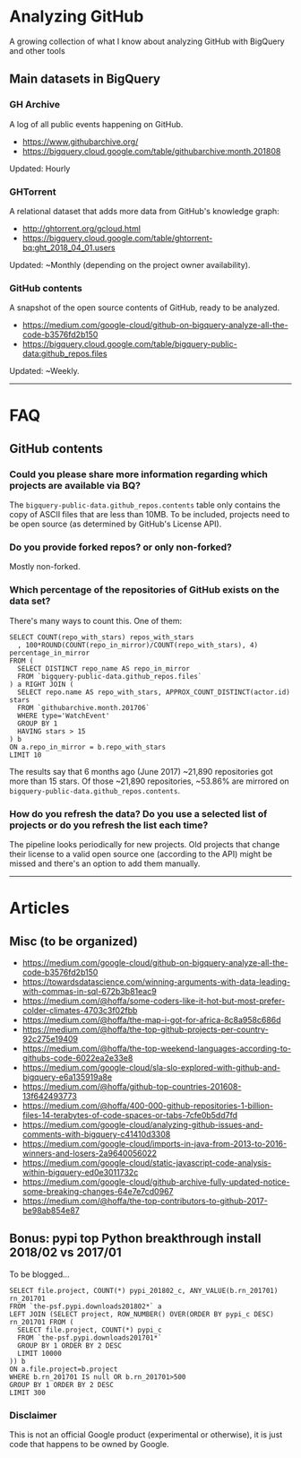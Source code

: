 # Analyzing GitHub

A growing collection of what I know about analyzing GitHub with BigQuery and other tools

## Main datasets in BigQuery

### GH Archive 

A log of all public events happening on GitHub.

- https://www.githubarchive.org/
- https://bigquery.cloud.google.com/table/githubarchive:month.201808

Updated: Hourly

### GHTorrent

A relational dataset that adds more data from GitHub's knowledge graph:

- http://ghtorrent.org/gcloud.html
- https://bigquery.cloud.google.com/table/ghtorrent-bq:ght_2018_04_01.users

Updated: ~Monthly (depending on the project owner availability).

### GitHub contents

A snapshot of the open source contents of GitHub, ready to be analyzed.

- https://medium.com/google-cloud/github-on-bigquery-analyze-all-the-code-b3576fd2b150
- https://bigquery.cloud.google.com/table/bigquery-public-data:github_repos.files

Updated: ~Weekly.

-----

# FAQ

## GitHub contents

### Could you please share more information regarding which projects are available via BQ?

The `bigquery-public-data.github_repos.contents` table only contains the copy of ASCII files that are less than 10MB. To be included, projects need to be open source (as determined by GitHub's License API).

### Do you provide forked repos? or only non-forked?

Mostly non-forked.

### Which percentage of the repositories of GitHub exists on the data set?

There's many ways to count this. One of them:

    SELECT COUNT(repo_with_stars) repos_with_stars
      , 100*ROUND(COUNT(repo_in_mirror)/COUNT(repo_with_stars), 4) percentage_in_mirror
    FROM (
      SELECT DISTINCT repo_name AS repo_in_mirror
      FROM `bigquery-public-data.github_repos.files` 
    ) a RIGHT JOIN (
      SELECT repo.name AS repo_with_stars, APPROX_COUNT_DISTINCT(actor.id) stars 
      FROM `githubarchive.month.201706` 
      WHERE type='WatchEvent'
      GROUP BY 1 
      HAVING stars > 15
    ) b
    ON a.repo_in_mirror = b.repo_with_stars
    LIMIT 10

The results say that 6 months ago (June 2017) ~21,890 repositories got more than 15 stars. Of those ~21,890 repositories, 
~53.86% are mirrored on `bigquery-public-data.github_repos.contents`.

### How do you refresh the data? Do you use a selected list of projects or do you refresh the list each time?

The pipeline looks periodically for new projects. Old projects that change their license to a valid open source one (according to the API) might be missed and there's an option to add them manually.

-----

# Articles

## Misc (to be organized)

- https://medium.com/google-cloud/github-on-bigquery-analyze-all-the-code-b3576fd2b150
- https://towardsdatascience.com/winning-arguments-with-data-leading-with-commas-in-sql-672b3b81eac9
- https://medium.com/@hoffa/some-coders-like-it-hot-but-most-prefer-colder-climates-4703c3f02fbb
- https://medium.com/@hoffa/the-map-i-got-for-africa-8c8a958c686d
- https://medium.com/@hoffa/the-top-github-projects-per-country-92c275e19409
- https://medium.com/@hoffa/the-top-weekend-languages-according-to-githubs-code-6022ea2e33e8
- https://medium.com/google-cloud/sla-slo-explored-with-github-and-bigquery-e6a135919a8e
- https://medium.com/@hoffa/github-top-countries-201608-13f642493773
- https://medium.com/@hoffa/400-000-github-repositories-1-billion-files-14-terabytes-of-code-spaces-or-tabs-7cfe0b5dd7fd
- https://medium.com/google-cloud/analyzing-github-issues-and-comments-with-bigquery-c41410d3308
- https://medium.com/google-cloud/imports-in-java-from-2013-to-2016-winners-and-losers-2a9640056022
- https://medium.com/google-cloud/static-javascript-code-analysis-within-bigquery-ed0e3011732c
- https://medium.com/google-cloud/github-archive-fully-updated-notice-some-breaking-changes-64e7e7cd0967
- https://medium.com/@hoffa/the-top-contributors-to-github-2017-be98ab854e87

## Bonus: pypi top Python breakthrough install 2018/02 vs 2017/01

To be blogged... 

```
SELECT file.project, COUNT(*) pypi_201802_c, ANY_VALUE(b.rn_201701) rn_201701
FROM `the-psf.pypi.downloads201802*` a
LEFT JOIN (SELECT project, ROW_NUMBER() OVER(ORDER BY pypi_c DESC) rn_201701 FROM (
  SELECT file.project, COUNT(*) pypi_c
  FROM `the-psf.pypi.downloads201701*` 
  GROUP BY 1 ORDER BY 2 DESC
  LIMIT 10000
)) b
ON a.file.project=b.project 
WHERE b.rn_201701 IS null OR b.rn_201701>500
GROUP BY 1 ORDER BY 2 DESC
LIMIT 300
```




### Disclaimer

This is not an official Google product (experimental or otherwise), it is just
code that happens to be owned by Google.
